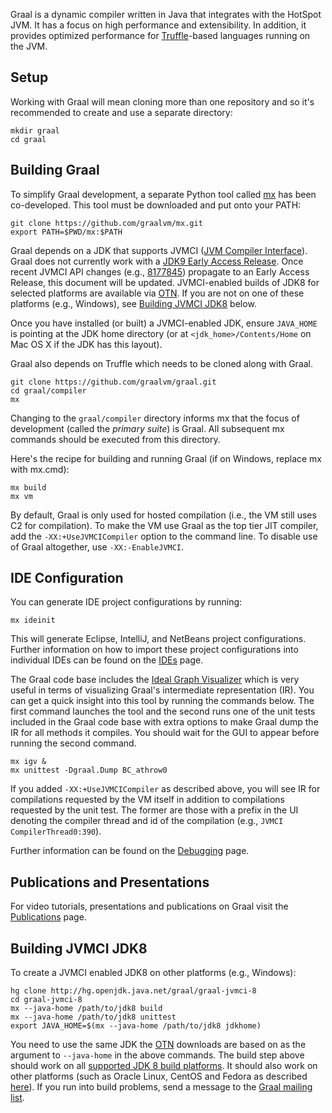 Graal is a dynamic compiler written in Java that integrates with the HotSpot JVM. It has a focus on high performance and extensibility.
In addition, it provides optimized performance for [Truffle](https://github.com/graalvm/truffle)-based languages running on the JVM.

## Setup

Working with Graal will mean cloning more than one repository and so it's
recommended to create and use a separate directory:

```
mkdir graal
cd graal
```

## Building Graal

To simplify Graal development, a separate Python tool called [mx](https://github.com/graalvm/mx) has been co-developed.
This tool must be downloaded and put onto your PATH:

```
git clone https://github.com/graalvm/mx.git
export PATH=$PWD/mx:$PATH
```

Graal depends on a JDK that supports JVMCI ([JVM Compiler Interface](https://bugs.openjdk.java.net/browse/JDK-8062493)).
Graal does not currently work with a [JDK9 Early Access Release](https://jdk9.java.net/download/).
Once recent JVMCI API changes (e.g., [8177845](https://bugs.openjdk.java.net/browse/JDK-8177845)) propagate to an Early Access Release, this document will be updated.
JVMCI-enabled builds of JDK8 for selected platforms are available via [OTN](http://www.oracle.com/technetwork/oracle-labs/program-languages/downloads/index.html).
If you are not on one of these platforms (e.g., Windows), see [Building JVMCI JDK8](#building-jvmci-jdk8) below.

Once you have installed (or built) a JVMCI-enabled JDK, ensure `JAVA_HOME` is pointing at the JDK home directory (or at `<jdk_home>/Contents/Home` on Mac OS X if the JDK has this layout).

Graal also depends on Truffle which needs to be cloned along with Graal.

```
git clone https://github.com/graalvm/graal.git
cd graal/compiler
mx
```

Changing to the `graal/compiler` directory informs mx that the focus of development (called the _primary suite_) is Graal.
All subsequent mx commands should be executed from this directory.

Here's the recipe for building and running Graal (if on Windows, replace mx with mx.cmd):

```
mx build
mx vm
```

By default, Graal is only used for hosted compilation (i.e., the VM still uses C2 for compilation).
To make the VM use Graal as the top tier JIT compiler, add the `-XX:+UseJVMCICompiler` option to the command line.
To disable use of Graal altogether, use `-XX:-EnableJVMCI`.

## IDE Configuration

You can generate IDE project configurations by running:

```
mx ideinit
```

This will generate Eclipse, IntelliJ, and NetBeans project configurations.
Further information on how to import these project configurations into individual IDEs can be found on the [IDEs](docs/IDEs.md) page.

The Graal code base includes the [Ideal Graph Visualizer](http://ssw.jku.at/General/Staff/TW/igv.html) which is very useful in terms of visualizing Graal's intermediate representation (IR).
You can get a quick insight into this tool by running the commands below.
The first command launches the tool and the second runs one of the unit tests included in the Graal code base with extra options to make Graal dump the IR for all methods it compiles.
You should wait for the GUI to appear before running the second command.

```
mx igv &
mx unittest -Dgraal.Dump BC_athrow0
```

If you added `-XX:+UseJVMCICompiler` as described above, you will see IR for compilations requested by the VM itself in addition to compilations requested by the unit test.
The former are those with a prefix in the UI denoting the compiler thread and id of the compilation (e.g., `JVMCI CompilerThread0:390`).

Further information can be found on the [Debugging](docs/Debugging.md) page.

## Publications and Presentations

For video tutorials, presentations and publications on Graal visit the [Publications](docs/Publications.md) page.

## Building JVMCI JDK8

To create a JVMCI enabled JDK8 on other platforms (e.g., Windows):

```
hg clone http://hg.openjdk.java.net/graal/graal-jvmci-8
cd graal-jvmci-8
mx --java-home /path/to/jdk8 build
mx --java-home /path/to/jdk8 unittest
export JAVA_HOME=$(mx --java-home /path/to/jdk8 jdkhome)
```

You need to use the same JDK the [OTN](http://www.oracle.com/technetwork/oracle-labs/program-languages/downloads/index.html) downloads are based on as the argument to `--java-home` in the above commands.
The build step above should work on all [supported JDK 8 build platforms](https://wiki.openjdk.java.net/display/Build/Supported+Build+Platforms).
It should also work on other platforms (such as Oracle Linux, CentOS and Fedora as described [here](http://mail.openjdk.java.net/pipermail/graal-dev/2015-December/004050.html)).
If you run into build problems, send a message to the [Graal mailing list](http://mail.openjdk.java.net/mailman/listinfo/graal-dev).

